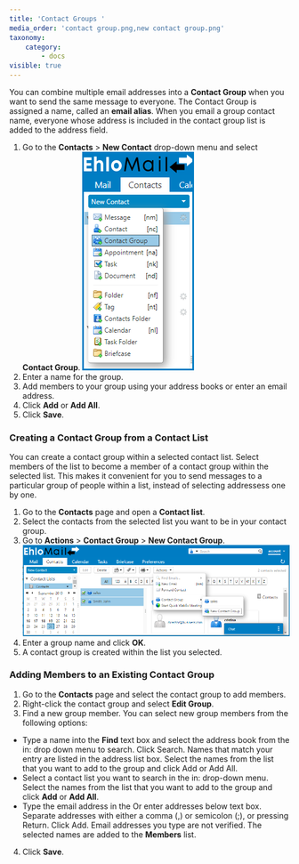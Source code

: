 ```yaml
---
title: 'Contact Groups '
media_order: 'contact group.png,new contact group.png'
taxonomy:
    category:
        - docs
visible: true
---
```


You can combine multiple email addresses into a **Contact Group** when you want to send the same message to everyone. The Contact Group is assigned a name, called an **email alias**. When you email a group contact name, everyone whose address is included in the contact group list is added to the address field.
1. Go to the **Contacts** > **New Contact** drop-down menu and select **Contact Group**.
![](contact%20group.png)
2. Enter a name for the group.
3. Add members to your group using your address books or enter an email address.
4. Click **Add** or **Add All**.
5. Click **Save**.

### Creating a Contact Group from a Contact List
You can create a contact group within a selected contact list. Select members of the list to become a member of a contact group within the selected list. This makes it convenient for you to send messages to a particular group of people within a list, instead of selecting addressess one by one.

1. Go to the **Contacts** page and open a **Contact list**.
2. Select the contacts from the selected list you want to be in your contact group.
3. Go to **Actions** > **Contact Group** > **New Contact Group**.
![](new%20contact%20group.png)
4. Enter a group name and click **OK**.
5. A contact group is created within the list you selected.

### Adding Members to an Existing Contact Group
1. Go to the **Contacts** page and select the contact group to add members.
2. Right-click the contact group and select **Edit Group**.
3. Find a new group member. You can select new group members from the following options:
* Type a name into the **Find** text box and select the address book from the in: drop down menu to search. Click Search. Names that match your entry are listed in the address list box. Select the names from the list that you want to add to the group and click Add or Add All.
* Select a contact list you want to search in the in: drop-down menu. Select the names from the list that you want to add to the group and click **Add** or **Add All**.
* Type the email address in the Or enter addresses below text box. Separate addresses with either a comma (,) or semicolon (;), or pressing Return. Click Add. Email addresses you type are not verified.
The selected names are added to the **Members** list.
4. Click **Save**.
